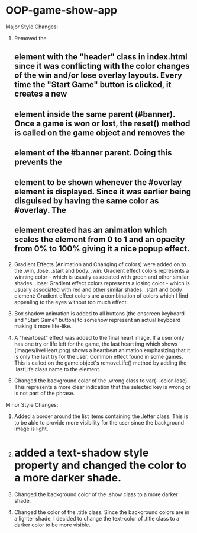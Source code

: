 # OOP-game-show-app

Major Style Changes:

1. Removed the <h2> element with the "header" class in index.html since it was conflicting with the color changes of the win and/or lose overlay layouts. Every time the "Start Game" button is clicked, it creates a new <h2> element inside the same parent (#banner). Once a game is won or lost, the reset() method is called on the game object and removes the <h2> element of the #banner parent. Doing this prevents the <h2> element to be shown whenever the #overlay element is displayed. Since it was earlier being disguised by having the same color as #overlay.
   The <h2> element created has an animation which scales the element from 0 to 1 and an opacity from 0% to 100% giving it a nice popup effect.

2. Gradient Effects (Animation and Changing of colors) were added on to the .win, .lose, .start and body.
   .win: Gradient effect colors represents a winning color - which is usually associated with green and other similar shades.
   .lose: Gradient effect colors represents a losing color - which is usually associated with red and other similar shades.
   .start and body element: Gradient effect colors are a combination of colors which I find appealing to the eyes without too much effect.

3. Box shadow animation is added to all buttons (the onscreen keyboard and "Start Game" button) to somehow represent an actual keyboard making it more life-like.

4. A "heartbeat" effect was added to the final heart image. If a user only has one try or life left for the game, the last heart img which shows (images/liveHeart.png) shows a heartbeat animation emphasizing that it is only the last try for the user. Common effect found in some games. This is called on the game object's removeLife() method by adding the .lastLife class name to the element.

5. Changed the background color of the .wrong class to var(--color-lose). This represents a more clear indication that the selected key is wrong or is not part of the phrase.

Minor Style Changes:

1. Added a border around the list items containing the .letter class. This is to be able to provide more visibility for the user since the background image is light.

2. <h1> added a text-shadow style property and changed the color to a more darker shade.
3. Changed the background color of the .show class to a more darker shade.
4. Changed the color of the .title class. Since the background colors are in a lighter shade, I decided to change the text-color of .title class to a darker color to be more visible.
